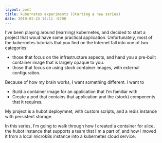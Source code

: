 ```yaml
---
layout: post
title: kubernetes experiments (Starting a new series)
date: 2019-05-25 14:11 -0700
---
```


I've been playing around (learning) kubernetes, and decided to start a project that woud have some practical application. Unfortunately, most of the kubernetes tutorials that you find on the Internet fall into one of two categories:

+ those that focus on the infrastructure aspects, and hand you a pre-built container image that is largely opaque to you. 
+ those that focus on using stock container images, with external configuration. 

Because of how my brain works, I want something different. I want to 

+ Build a container image for an application that I'm familiar with
+ Create a pod that contains that application and the (stock) components that it requires. 

My project is a hubot deploymnet, with custom scripts, and a redis instance with persistent storage. 

In this series, I'm going to walk through how I created a container for alice, the hubot instance that supports a team that I'm a part of, and how I moved it from a local microk8s instance into a kubernetes cloud service. 
